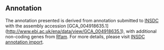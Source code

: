 
Annotation
----------

The annotation presented is derived from annotation submitted to
[INSDC](http://www.insdc.org) with the assembly accession [GCA\_004918635.1]
(http://www.ebi.ac.uk/ena/data/view/GCA_004918635.1),
with additional non-coding genes from
[Rfam](http://rfam.xfam.org/). For more details, please visit [INSDC
annotation import](http://ensemblgenomes.org/info/data/insdc_annotation).
